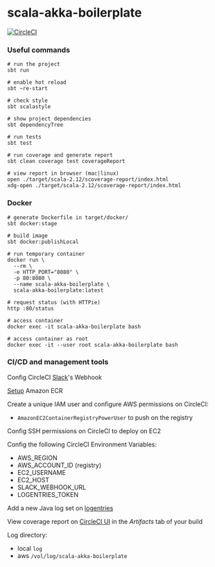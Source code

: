 # scala-akka-boilerplate

[![CircleCI][circleci-image]][circleci-url]

[circleci-image]: https://circleci.com/gh/brightwindanalysis/scala-akka-boilerplate.svg?style=svg
[circleci-url]: https://circleci.com/gh/brightwindanalysis/scala-akka-boilerplate

### Useful commands
```
# run the project
sbt run

# enable hot reload
sbt ~re-start

# check style
sbt scalastyle

# show project dependencies
sbt dependencyTree

# run tests
sbt test

# run coverage and generate report
sbt clean coverage test coverageReport

# view report in browser (mac|linux)
open ./target/scala-2.12/scoverage-report/index.html
xdg-open ./target/scala-2.12/scoverage-report/index.html
```

### Docker
```
# generate Dockerfile in target/docker/
sbt docker:stage

# build image
sbt docker:publishLocal

# run temporary container
docker run \
  --rm \
  -e HTTP_PORT="8080" \
  -p 80:8080 \
  --name scala-akka-boilerplate \
  scala-akka-boilerplate:latest

# request status (with HTTPie)
http :80/status

# access container
docker exec -it scala-akka-boilerplate bash

# access container as root
docker exec -it --user root scala-akka-boilerplate bash
```

### CI/CD and management tools

Config CircleCI [Slack](https://slack.com/apps/A0F7VRE7N-circleci)'s Webhook

[Setup](http://docs.aws.amazon.com/AmazonECR/latest/userguide/ECR_GetStarted.html) Amazon ECR

Create a unique IAM user and configure AWS permissions on CircleCI:
* `AmazonEC2ContainerRegistryPowerUser` to push on the registry

Config SSH permissions on CircleCI to deploy on EC2

Config the following CircleCI Environment Variables:
* AWS_REGION
* AWS_ACCOUNT_ID (registry)
* EC2_USERNAME
* EC2_HOST
* SLACK_WEBHOOK_URL
* LOGENTRIES_TOKEN

Add a new Java log set on [logentries](https://docs.logentries.com/docs/logback)

View coverage report on [CircleCI UI](https://circleci.com/docs/1.0/code-coverage/#seeing-the-results-in-the-circleci-ui) in the *Artifacts* tab of your build

Log directory:
* local `log`
* aws `/vol/log/scala-akka-boilerplate`
